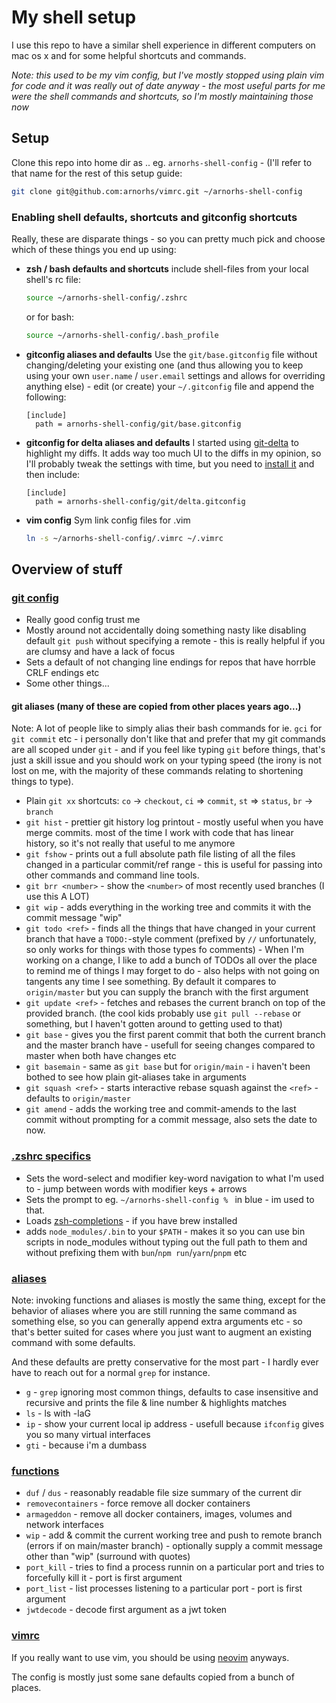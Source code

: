 # My shell setup

I use this repo to have a similar shell experience in different computers on mac os x and for
some helpful shortcuts and commands.

*Note: this used to be my vim config, but I've mostly stopped using plain vim for code*
*and it was really out of date anyway - the most useful parts for me were the shell commands*
*and shortcuts, so I'm mostly maintaining those now*

## Setup

Clone this repo into home dir as .. eg. `arnorhs-shell-config` - (I'll refer to
that name for the rest of this setup guide:

```sh
git clone git@github.com:arnorhs/vimrc.git ~/arnorhs-shell-config
```

### Enabling shell defaults, shortcuts and gitconfig shortcuts
Really, these are disparate things - so you can pretty much pick and choose which of these
things you end up using:

- **zsh / bash defaults and shortcuts**
  include shell-files from your local shell's rc file:
  ```sh
  source ~/arnorhs-shell-config/.zshrc
  ```
  or for bash:
  ```sh
  source ~/arnorhs-shell-config/.bash_profile
  ```
- **gitconfig aliases and defaults**
  Use the `git/base.gitconfig` file without changing/deleting your existing one (and thus
  allowing you to keep using your own `user.name` / `user.email` settings and allows for
  overriding anything else) - edit (or create) your `~/.gitconfig` file and append the
  following:
  ```
  [include]
    path = arnorhs-shell-config/git/base.gitconfig
  ```
- **gitconfig for delta aliases and defaults**
  I started using [git-delta](https://github.com/dandavison/delta) to highlight my diffs. It
  adds way too much UI to the diffs in my opinion, so I'll probably tweak the settings with
  time, but you need to [install it](https://dandavison.github.io/delta/installation.html) and then
  include:
  ```
  [include]
    path = arnorhs-shell-config/git/delta.gitconfig
  ```
- **vim config**
  Sym link config files for .vim
  ```sh
  ln -s ~/arnorhs-shell-config/.vimrc ~/.vimrc
  ```

## Overview of stuff

### [git config](.gitconfig)
  - Really good config trust me
  - Mostly around not accidentally doing something nasty like disabling default `git push` without
    specifying a remote - this is really helpful if you are clumsy and have a lack of focus
  - Sets a default of not changing line endings for repos that have horrble CRLF endings etc
  - Some other things...

#### git aliases (many of these are copied from other places years ago...)

Note: A lot of people like to simply alias their bash commands for ie. `gci` for
`git commit` etc - i personally don't like that and prefer that my git commands are all
scoped under `git` - and if you feel like typing `git` before things, that's just a skill
issue and you should work on your typing speed (the irony is not lost on me, with the majority
of these commands relating to shortening things to type).

- Plain `git xx` shortcuts: `co` → `checkout`, `ci` => `commit`, `st` => `status`,
  `br` → `branch`
- `git hist` - prettier git history log printout - mostly useful when you have merge commits.
  most of the time I work with code that has linear history, so it's not really that useful to me
  anymore
- `git fshow` - prints out a full absolute path file listing of all the files changed in a
  particular commit/ref range - this is useful for passing into other commands and command line
  tools.
- `git brr <number>` - show the `<number>` of most recently used branches (I use this A LOT)
- `git wip` - adds everything in the working tree and commits it with the commit message "wip"
- `git todo <ref>` - finds all the things that have changed in your current branch that have a
  `TODO:`-style comment (prefixed by `//` unfortunately, so only works for things with those
  types fo comments) - When I'm working on a change, I like to add a bunch of TODOs all over the
  place to remind me of things I may forget to do - also helps with not going on tangents any
  time I see something. By default it compares to `origin/master` but you can supply the branch
  with the first argument
- `git update <ref>` - fetches and rebases the current branch on top of the provided branch.
  (the cool kids probably use `git pull --rebase` or something, but I haven't gotten around to
  getting used to that)
- `git base` - gives you the first parent commit that both the current branch and the master
  branch have - usefull for seeing changes compared to master when both have changes etc
- `git basemain` - same as `git base` but for `origin/main` - i haven't been bothed to see
  how plain git-aliases take in arguments
- `git squash <ref>` - starts interactive rebase squash against the `<ref>` - defaults to
  `origin/master`
- `git amend` - adds the working tree and commit-amends to the last commit without prompting
  for a commit message, also sets the date to now.

### [.zshrc specifics](.zshrc)
  - Sets the word-select and modifier key-word navigation to what I'm used to - jump between words
    with modifier keys + arrows
  - Sets the prompt to eg. `~/arnorhs-shell-config % ` in blue - im used to that.
  - Loads [zsh-completions](https://formulae.brew.sh/formula/zsh-completions) - if you have
    brew installed
  - adds `node_modules/.bin` to your `$PATH` - makes it so you can use bin scripts in node_modules
    without typing out the full path to them and without prefixing them with
    `bun`/`npm run`/`yarn`/`pnpm` etc

### [aliases](shell/aliases.sh)

Note: invoking functions and aliases is mostly the same thing, except for the behavior
of aliases where you are still running the same command as something else, so you can generally
append extra arguments etc - so that's better suited for cases where you just want to augment
an existing command with some defaults.

And these defaults are pretty conservative for the most part - I hardly ever have to reach out
for a normal `grep` for instance.

- `g` - `grep` ignoring most common things, defaults to case insensitive and recursive and
  prints the file & line number & highlights matches
- `ls` - ls with -laG
- `ip` - show your current local ip address - usefull because `ifconfig` gives you so many
  virtual interfaces
- `gti` - because i'm a dumbass

### [functions](shell/functions.sh)

- `duf` / `dus` - reasonably readable file size summary of the current dir
- `removecontainers` - force remove all docker containers
- `armageddon` - remove all docker containers, images, volumes and network interfaces
- `wip` - add & commit the current working tree and push to remote branch (errors if on
  main/master branch) - optionally supply a commit message other than "wip" (surround with
  quotes)
- `port_kill` - tries to find a process runnin on a particular port and tries to forcefully
  kill it - port is first argument
- `port_list` - list processes listening to a particular port - port is first argument
- `jwtdecode` - decode first argument as a jwt token

### [vimrc](.vimrc)

If you really want to use vim, you should be using [neovim](https://neovim.io/) anyways.

The config is mostly just some sane defaults copied from a bunch of places.
